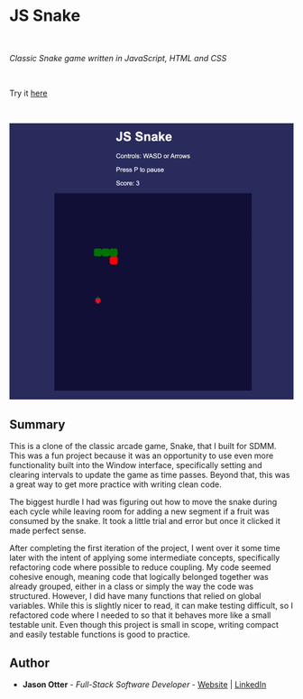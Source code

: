 # JS Snake

<br>

_Classic Snake game written in JavaScript, HTML and CSS_

<br>

Try it [here](https://j-otterbox.github.io/js-snake/)

<br>

![Snake Game Demo](https://github.com/j-otterbox/js-snake/blob/main/snake-game-demo.gif "Snake game in use")

## Summary

This is a clone of the classic arcade game, Snake, that I built for SDMM. This was a fun project because it was an opportunity to use even more functionality built into the Window interface, specifically setting and clearing intervals to update the game as time passes. Beyond that, this was a great way to get more practice with writing clean code. 

The biggest hurdle I had was figuring out how to move the snake during each cycle while leaving room for adding a new segment if a fruit was consumed by the snake. It took a little trial and error but once it clicked it made perfect sense. 

After completing the first iteration of the project, I went over it some time later with the intent of applying some intermediate concepts, specifically refactoring code where possible to reduce coupling. My code seemed cohesive enough, meaning code that logically belonged together was already grouped, either in a class or simply the way the code was structured. However, I did have many functions that relied on global variables. While this is slightly nicer to read, it can make testing difficult, so I refactored code where I needed to so that it behaves more like a small testable unit. Even though this project is small in scope, writing compact and easily testable functions is good to practice.

## Author

* **Jason Otter** - *Full-Stack Software Developer* - [Website](https://jason-otter.netlify.app/) | [LinkedIn](https://www.linkedin.com/in/jason-otter/)
